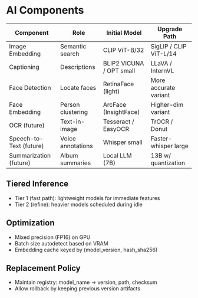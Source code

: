 # AI Components

| Component | Role | Initial Model | Upgrade Path |
|-----------|------|---------------|--------------|
| Image Embedding | Semantic search | CLIP ViT-B/32 | SigLIP / CLIP ViT-L/14 |
| Captioning | Descriptions | BLIP2 VICUNA / OPT small | LLaVA / InternVL |
| Face Detection | Locate faces | RetinaFace (light) | More accurate variant |
| Face Embedding | Person clustering | ArcFace (InsightFace) | Higher-dim variant |
| OCR (future) | Text-in-image | Tesseract / EasyOCR | TrOCR / Donut |
| Speech-to-Text (future) | Voice annotations | Whisper small | Faster-whisper large |
| Summarization (future) | Album summaries | Local LLM (7B) | 13B w/ quantization |

## Tiered Inference
- Tier 1 (fast path): lightweight models for immediate features
- Tier 2 (refine): heavier models scheduled during idle

## Optimization
- Mixed precision (FP16) on GPU
- Batch size autodetect based on VRAM
- Embedding cache keyed by (model_version, hash_sha256)

## Replacement Policy
- Maintain registry: model_name → version, path, checksum
- Allow rollback by keeping previous version artifacts
